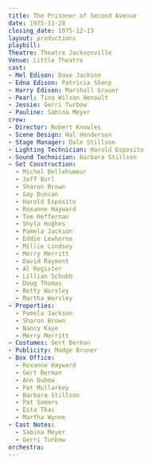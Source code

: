 ```yaml
---
title: The Prisoner of Second Avenue
date: 1975-11-28
closing_date: 1975-12-13
layout: productions
playbill:
Theatre: Theatre Jacksonville
Venue: Little Theatre
cast:
- Mel Edison: Dave Jackson
- Edna Edison: Patricia Sharp
- Harry Edison: Marshall Grauer
- Pearl: Tina Wilson Henault
- Jessie: Gerri Turbow
- Pauline: Sabina Meyer
crew:
- Director: Robert Knowles
- Scene Design: Hal Henderson
- Stage Manager: Dale Stillson
- Lighting Technician: Harold Esposito
- Sound Technician: Barbara Stillson
- Set Construction:
  - Michel Bellehumeur
  - Jeff Burl
  - Sharon Brown
  - Gay Duncan
  - Harold Esposito
  - Roxanne Hayward
  - Tom Heffernan
  - Shyla Hughes
  - Pamela Jackson
  - Eddie Lewhorne
  - Millie Lindsey
  - Merry Merritt
  - David Rayment
  - Al Register
  - Lillian Schubb
  - Doug Thomas
  - Betty Worsley
  - Martha Worsley
- Properties:
  - Pamela Jackson
  - Sharon Brown
  - Nancy Kaye
  - Merry Merritt
- Costumes: Gert Berman
- Publicity: Madge Bruner
- Box Office:
  - Roxanne Hayward
  - Gert Berman
  - Ann Dubow
  - Pat Mullarkey
  - Barbara Stillson
  - Pat Somers
  - Esta Tkac
  - Martha Wynne
- Cast Notes:
  - Sabina Meyer
  - Gerri Turbow
orchestra:
---
```


